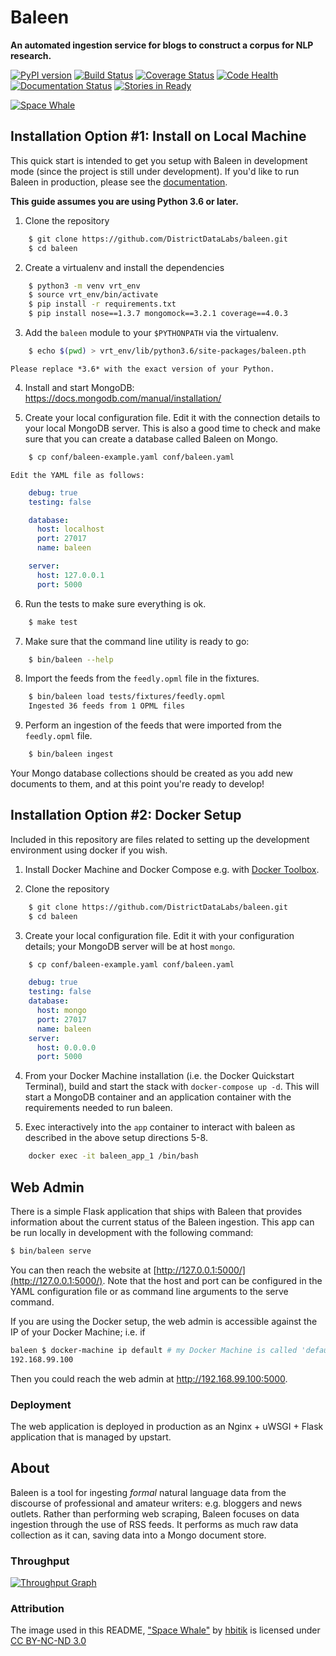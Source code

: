 # Baleen
**An automated ingestion service for blogs to construct a corpus for NLP research.**

[![PyPI version][pypi_img]][pypi_href]
[![Build Status][travis_img]][travis_href]
[![Coverage Status][coveralls_img]][coverals_href]
[![Code Health][health_img]][health_href]
[![Documentation Status][rtfd_img]][rtfd_href]
[![Stories in Ready][waffle_img]][waffle_href]

[![Space Whale](docs/images/spacewhale.jpg)][spacewhale.jpg]

## Installation Option #1: Install on Local Machine

This quick start is intended to get you setup with Baleen in development mode (since the project is still under development). If you'd like to run Baleen in production, please see the [documentation][rtfd_href].

**This guide assumes you are using Python 3.6 or later.**

1. Clone the repository
```bash
    $ git clone https://github.com/DistrictDataLabs/baleen.git
    $ cd baleen
```

2. Create a virtualenv and install the dependencies

```bash
    $ python3 -m venv vrt_env
    $ source vrt_env/bin/activate
    $ pip install -r requirements.txt
    $ pip install nose==1.3.7 mongomock==3.2.1 coverage==4.0.3
```

3. Add the `baleen` module to your `$PYTHONPATH` via the virtualenv.

```bash
    $ echo $(pwd) > vrt_env/lib/python3.6/site-packages/baleen.pth
```
    Please replace *3.6* with the exact version of your Python.

4. Install and start MongoDB: https://docs.mongodb.com/manual/installation/

5. Create your local configuration file. Edit it with the connection details to your local MongoDB server.  This is also a good time to check and make sure that you can create a database called Baleen on Mongo.

```bash
    $ cp conf/baleen-example.yaml conf/baleen.yaml
```

    Edit the YAML file as follows:

```yaml
    debug: true
    testing: false

    database:
      host: localhost
      port: 27017
      name: baleen

    server:
      host: 127.0.0.1
      port: 5000
```

6. Run the tests to make sure everything is ok.

```bash
    $ make test
```

7. Make sure that the command line utility is ready to go:

```bash
    $ bin/baleen --help
```

8. Import the feeds from the `feedly.opml` file in the fixtures.

```bash
    $ bin/baleen load tests/fixtures/feedly.opml
    Ingested 36 feeds from 1 OPML files
```

9. Perform an ingestion of the feeds that were imported from the `feedly.opml` file.

```bash
    $ bin/baleen ingest
```

Your Mongo database collections should be created as you add new documents to them, and at this point you're ready to develop!

## Installation Option #2: Docker Setup

Included in this repository are files related to setting up the development environment using docker if you wish.

1. Install Docker Machine and Docker Compose e.g. with [Docker Toolbox](https://www.docker.com/products/docker-toolbox).

2. Clone the repository

```bash
    $ git clone https://github.com/DistrictDataLabs/baleen.git
    $ cd baleen
```

3. Create your local configuration file. Edit it with your configuration details; your MongoDB server will be at host `mongo`.

```bash
    $ cp conf/baleen-example.yaml conf/baleen.yaml
```

```yaml
    debug: true
    testing: false
    database:
      host: mongo
      port: 27017
      name: baleen
    server:
      host: 0.0.0.0
      port: 5000
```

4. From your Docker Machine installation (i.e. the Docker Quickstart Terminal), build and start the stack with `docker-compose up -d`. This will start a MongoDB container and an application container with the requirements needed to run baleen.

5. Exec interactively into the `app` container to interact with baleen as described in the above setup directions 5-8.

```bash
    docker exec -it baleen_app_1 /bin/bash
```

## Web Admin

There is a simple Flask application that ships with Baleen that provides information about the current status of the Baleen ingestion. This app can be run locally in development with the following command:

```bash
$ bin/baleen serve
```

You can then reach the website at [http://127.0.0.1:5000/](http://127.0.0.1:5000/). Note that the host and port can be configured in the YAML configuration file or as command line arguments to the serve command.

If you are using the Docker setup, the web admin is accessible against the IP of your Docker Machine; i.e. if

```bash
baleen $ docker-machine ip default # my Docker Machine is called 'default'
192.168.99.100
```

Then you could reach the web admin at http://192.168.99.100:5000.

### Deployment

The web application is deployed in production as an Nginx + uWSGI + Flask application that is managed by upstart.

## About

Baleen is a tool for ingesting _formal_ natural language data from the discourse of professional and amateur writers: e.g. bloggers and news outlets. Rather than performing web scraping, Baleen focuses on data ingestion through the use of RSS feeds. It performs as much raw data collection as it can, saving data into a Mongo document store.

### Throughput

[![Throughput Graph](https://graphs.waffle.io/DistrictDataLabs/baleen/throughput.svg)](https://waffle.io/DistrictDataLabs/baleen/metrics)

### Attribution

The image used in this README, ["Space Whale"][spacewhale.jpg] by [hbitik](http://hbitik.deviantart.com/) is licensed under [CC BY-NC-ND 3.0](http://creativecommons.org/licenses/by-nc-nd/3.0/)


<!-- References -->
[pypi_img]: https://badge.fury.io/py/baleen.svg
[pypi_href]: https://badge.fury.io/py/baleen
[travis_img]: https://travis-ci.org/DistrictDataLabs/baleen.svg?branch=master
[travis_href]: https://travis-ci.org/DistrictDataLabs/baleen/
[coveralls_img]: https://coveralls.io/repos/github/DistrictDataLabs/baleen/badge.svg?branch=master
[coverals_href]: https://coveralls.io/github/DistrictDataLabs/baleen?branch=master
[health_img]: https://landscape.io/github/DistrictDataLabs/baleen/master/landscape.svg?style=flat
[health_href]: https://landscape.io/github/DistrictDataLabs/baleen/master
[waffle_img]: https://badge.waffle.io/DistrictDataLabs/baleen.png?label=ready&title=Ready
[waffle_href]: https://waffle.io/DistrictDataLabs/baleen
[rtfd_img]: https://readthedocs.org/projects/baleen-ingest/badge/?version=latest
[rtfd_href]: http://baleen-ingest.readthedocs.org/
[spacewhale.jpg]: http://fav.me/d4736q3
